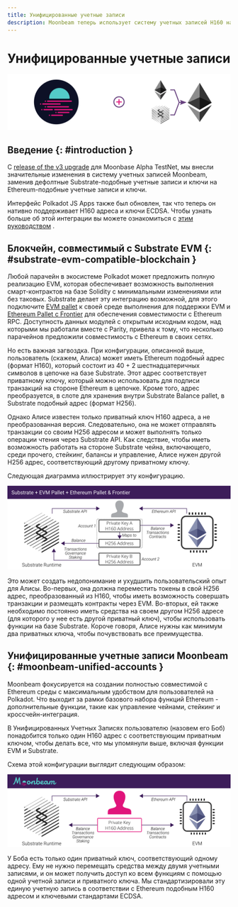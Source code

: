 ```yaml
---
title: Унифицированные учетные записи
description: Moonbeam теперь использует систему учетных записей H160 на базе Ethereum и поддерживается Polkadot JS Apps.
---
```

# Унифицированные учетные записи

![Вводная диаграмма](/images/learn/unifiedaccounts-banner.png)

## Введение {: #introduction } 

С [release of the v3 upgrade](https://www.purestake.com/news/moonbeam-network-upgrades-account-structure-to-match-ethereum/) для Moonbase Alpha TestNet, мы внесли значительные изменения в систему учетных записей Moonbeam, заменив дефолтные Substrate-подобные учетные записи и ключи на Ethereum-подобные учетные записи и ключи.

Интерфейс Polkadot JS Apps также был обновлен, так что теперь он нативно поддерживает H160 адреса и ключи ECDSA. Чтобы узнать больше об этой интеграции вы можете ознакомиться с [этим руководством](/integrations/wallets/polkadotjs/) .

## Блокчейн, совместимый с Substrate EVM {: #substrate-evm-compatible-blockchain } 

Любой парачейн в экосистеме Polkadot может предложить полную реализацию EVM, которая обеспечивает возможность выполнения смарт-контрактов на базе Solidity с минимальными изменениями или без таковых. Substrate делает эту интеграцию возможной, для этого подключите [EVM pallet](https://docs.rs/pallet-evm/2.0.1/pallet_evm/) к своей среде выполнения для поддержки EVM и  [Ethereum Pallet с Frontier](https://github.com/paritytech/frontier) для обеспечения совместимости с Ethereum RPC. Доступность данных модулей с открытым исходным кодом, над которыми мы работали вместе с Parity, привела к тому, что несколько парачейнов предложили совместимость с Ethereum в своих сетях.

Но есть важная загвоздка. При конфигурации, описанной выше, пользователь (скажем, Алиса) может иметь Ethereum подобный адрес (формат H160), который состоит из 40 + 2 шестнадцатеричных символов в цепочке на базе Substrate. Этот адрес соответствует приватному ключу, который можно использовать для подписи транзакций на стороне Ethereum в цепочке. Кроме того, адрес преобразуется, в слоте для хранения внутри Substrate Balance pallet, в Substrate подобный адрес (формат H256). 

Однако Алисе известен только приватный ключ H160 адреса, а не преобразованная версия. Следовательно, она не может отправлять транзакции со своим H256 адресом и может выполнять только операции чтения через Substrate API. Как следствие, чтобы иметь возможность работать на стороне Substrate чейна, включающего, среди прочего, стейкинг, балансы и управление, Алисе нужен другой H256 адрес, соответствующий другому приватному ключу. 

Следующая диаграмма иллюстрирует эту конфигурацию.

![Схема системы старых учетных записей](/images/learn/unifiedaccounts-images-1.png)

Это может создать недопонимание и ухудшить пользовательский опыт для Алисы. Во-первых, она должна переместить токены в свой H256 адрес, преобразованный из H160, чтобы иметь возможность совершать транзакции и размещать контракты через EVM. Во-вторых, ей также необходимо постоянно иметь средства на своем другом H256 адресе (для которого у нее есть другой приватный ключ), чтобы использовать функции на базе Substrate. Короче говоря, Алисе нужны как минимум два приватных ключа, чтобы почувствовать все преимущества.

## Унифицированные учетные записи Moonbeam {: #moonbeam-unified-accounts } 

Moonbeam фокусируется на создании полностью совместимой с Ethereum среды с максимальным удобством для пользователей на Polkadot. Что выходит за рамки базового набора функций Ethereum -  дополнительные функции, такие как управление чейнами, стейкинг и кроссчейн-интеграция.

В Унифицированных Учетных Записях пользователю (назовем его Боб) понадобится только один H160 адрес с соответствующим приватным ключом, чтобы делать все, что мы упомянули выше, включая функции EVM и Substrate.

Схема этой конфигурации выглядит следующим образом:

![Схема новой системы учетных записей](/images/learn/unifiedaccounts-images-2.png)

У Боба есть только один приватный ключ, соответствующий одному адресу. Ему не нужно перемещать средства между двумя учетными записями, и он может получить доступ ко всем функциям с помощью одной учетной записи и приватного ключа. Мы стандартизировали эту единую учетную запись в соответствии с Ethereum подобным H160 адресом и ключевыми стандартами ECDSA.
